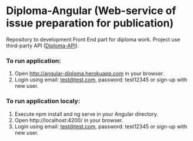 # Diploma-Angular (Web-service of issue preparation for publication)
Repository to development Front End part for diploma work.
Project use third-party API ([Diploma-API](https://github.com/OlehTymoshenko/Diploma-API)).
### To run application:
1. Open http://angular-diploma.herokuapp.com in your browser.
2. Login using email: test@test.com, password: test12345 or sign-up with new user.
### To run application localy:
1. Execute npm install and ng serve in your Angular directory.
2. Open http://localhost:4200/ in your browser.
3. Login using email: test@test.com, password: test12345 or sign-up with new user.
